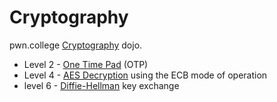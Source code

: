 # Cryptography

pwn.college [Cryptography](https://pwn.college/intro-to-cybersecurity/cryptography/) dojo.

- Level 2 - [One Time Pad](./otp.md) (OTP)
- Level 4 - [AES Decryption](./aes.md) using the ECB mode of operation
- level 6 - [Diffie-Hellman](./diffie-hellman.md) key exchange
